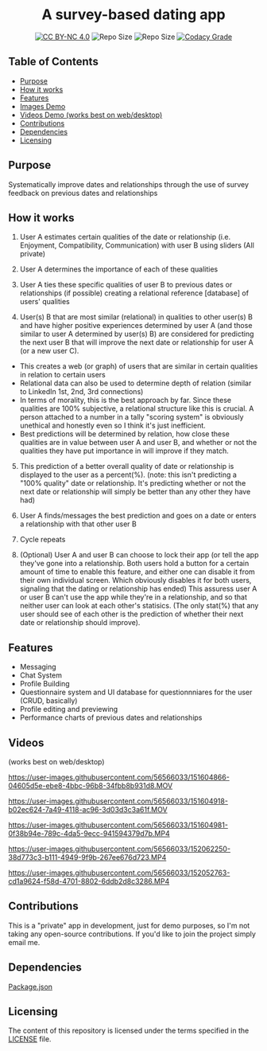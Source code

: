 <p align="center">
  <h1 align="center">A survey-based dating app</h1>
</p>

<p align="center">
  <a href="https://github.com/cwnicoletti/Questionnaire/blob/main/LICENSE"><img src="https://img.shields.io/badge/License-CC%20BY--NC%204.0-critical" alt="CC BY-NC 4.0"></a>
  <img src="https://img.shields.io/github/repo-size/cwnicoletti/Questionnaire" alt="Repo Size">
  <img src="https://img.shields.io/github/commit-activity/m/cwnicoletti/Questionnaire" alt="Repo Size">
  <a href="https://app.codacy.com/gh/cwnicoletti/Questionnaire/dashboard">
    <img src="https://img.shields.io/codacy/grade/a5a52184b36940d9aac4438344861370" alt="Codacy Grade">
  </a>
</p>

Table of Contents
-----------------

-   [Purpose](#purpose)
-   [How it works](#how-it-works)
-   [Features](#features)
-   [Images Demo](#images)
-   [Videos Demo (works best on web/desktop)](#videos)
-   [Contributions](#contributions)
-   [Dependencies](#dependencies)
-   [Licensing](#licensing)

Purpose
-------

Systematically improve dates and relationships through the use of survey feedback on previous dates and relationships

How it works
------------

1.  User A estimates certain qualities of the date or relationship (i.e. Enjoyment, Compatibility, Communication) with user B using sliders (All private)

2.  User A determines the importance of each of these qualities

3.  User A ties these specific qualities of user B to previous dates or relationships (if possible) creating a relational reference [database] of users' qualities

4.  User(s) B that are most similar (relational) in qualities to other user(s) B and have higher positive experiences determined by user A (and those similar to user A determined by user(s) B) are considered for predicting the next user B that will improve the next date or relationship for user A (or a new user C). 
   -   This creates a web (or graph) of users that are similar in certain qualities in relation to certain users
   -   Relational data can also be used to determine depth of relation (similar to LinkedIn 1st, 2nd, 3rd connections)
   -   In terms of morality, this is the best approach by far. Since these qualities are 100% subjective, a relational structure like this is crucial. A person attached to a number in a tally "scoring system" is obviously unethical and honestly even so I think it's just inefficient.
   -   Best predictions will be determined by relation, how close these qualities are in value between user A and user B, and whether or not the qualities they have put importance in will improve if they match.

5.  This prediction of a better overall quality of date or relationship is displayed to the user as a percent(%). (note: this isn't predicting a "100% quality" date or relationship. It's predicting whether or not the next date or relationship will simply be better than any other they have had)

6.  User A finds/messages the best prediction and goes on a date or enters a relationship with that other user B

7.  Cycle repeats

8.  (Optional) User A and user B can choose to lock their app (or tell the app they've gone into a relationship. Both users hold a button for a certain amount of time to enable this feature, and either one can disable it from their own individual screen. Which obviously disables it for both users, signaling that the dating or relationship has ended) This assuress user A or user B can't use the app while they're in a relationship, and so that neither user can look at each other's statisics. (The only stat(%) that any user should see of each other is the prediction of whether their next date or relationship should improve).

Features
--------

-   Messaging
-   Chat System
-   Profile Building
-   Questionnaire system and UI database for questionnniares for the user (CRUD, basically)
-   Profile editing and previewing
-   Performance charts of previous dates and relationships

Videos
------
(works best on web/desktop)

https://user-images.githubusercontent.com/56566033/151604866-04605d5e-ebe8-4bbc-96b8-34fbb8b931d8.MOV

https://user-images.githubusercontent.com/56566033/151604918-b02ec624-7a49-4118-ac96-3d03d3c3a61f.MOV

https://user-images.githubusercontent.com/56566033/151604981-0f38b94e-789c-4da5-9ecc-941594379d7b.MP4

https://user-images.githubusercontent.com/56566033/152062250-38d773c3-b111-4949-9f9b-267ee676d723.MP4

https://user-images.githubusercontent.com/56566033/152052763-cd1a9624-f58d-4701-8802-6ddb2d8c3286.MP4

Contributions
-------------
This is a "private" app in development, just for demo purposes, so I'm not taking any open-source contributions. If you'd like to join the project simply email me.

Dependencies
------------
[Package.json](https://github.com/cwnicoletti/Questionnaire/blob/main/package.json)

Licensing
---------
The content of this repository is licensed under the terms specified in the [LICENSE](https://github.com/cwnicoletti/Questionnaire/blob/main/LICENSE.md) file.
